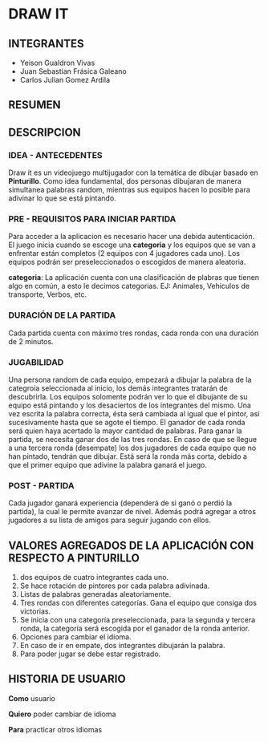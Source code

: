 # DRAW IT


## INTEGRANTES

- Yeison Gualdron Vivas
- Juan Sebastian Frásica Galeano
- Carlos Julian Gomez Ardila

## RESUMEN
 
## DESCRIPCION

### IDEA - ANTECEDENTES

Draw it es un videojuego multijugador con la temática de dibujar basado en **Pinturillo**. Como idea fundamental, dos personas dibujaran de manera simultanea palabras random, mientras sus equipos hacen lo posible para adivinar lo que se está pintando.

### PRE - REQUISITOS PARA INICIAR PARTIDA

Para acceder a la aplicacion es necesario hacer una debida autenticación. El juego inicia cuando se escoge una **categoria** y los equipos que se van a enfrentar están completos (2 equipos con 4 jugadores cada uno). Los equipos podrán ser preseleccionados o escogidos de manera aleatoria.  

**categoria**: La aplicación cuenta con una clasificación de plabras que tienen algo en común, a esto le decimos categorias. EJ: Animales, Vehiculos de transporte, Verbos, etc.

### DURACIÓN DE LA PARTIDA

Cada partida cuenta con máximo tres rondas, cada ronda con una duración de 2 minutos.

### JUGABILIDAD

Una persona random de cada equipo, empezará a dibujar la palabra de la categroía seleccionada al inicio, los demás integrantes tratarán de descubrirla. Los equipos solomente podrán ver lo que el dibujante de su equipo está pintando y los desaciertos de los integrantes del mismo. Una vez escrita la palabra correcta, ésta será cambiada al igual que el pintor, así sucesivamente hasta que se agote el tiempo. El ganador de cada ronda será quien haya acertado la mayor cantidad de palabras. 
Para ganar la partida, se necesita ganar dos de las tres rondas. En caso de que se llegue a una tercera ronda (desempate) los dos jugadores de cada equipo que no han pintado, tendrán que dibujar. Está será la ronda más corta, debido a que el primer equipo que adivine la palabra ganará el juego.

### POST - PARTIDA

Cada jugador ganará experiencia (dependerá de si ganó o perdió la partida), la cual le permite avanzar de nivel. Además podrá agregar a otros jugadores a su lista de amigos para seguir jugando con ellos.

## VALORES AGREGADOS DE LA APLICACIÓN CON RESPECTO A PINTURILLO 

1. dos equipos de cuatro integrantes cada uno.
2. Se hace rotación de pintores por cada palabra adivinada.
3. Listas de palabras generadas aleatoriamente.
4. Tres rondas con diferentes categorías. Gana el equipo que consiga dos victorias.
5. Se inicia con una categoría preseleccionada, para la segunda y tercera ronda, la categoría será escogida por el ganador de la ronda anterior.
6. Opciones para cambiar el idioma.
7. En caso de ir en empate, dos integrantes dibujarán la palabra.
8. Para poder jugar se debe estar registrado.
 

## HISTORIA DE USUARIO

**Como** usuario

**Quiero** poder cambiar de idioma

**Para** practicar otros idiomas


 
